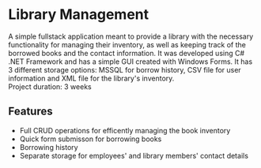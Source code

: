 # Library Management

A simple fullstack application meant to provide a library with the necessary functionality for managing their inventory, as well as keeping track of the borrowed books and the contact information. It was developed using C# .NET Framework and has a simple GUI created with Windows Forms. It has 3 different storage options: MSSQL for borrow history, CSV file for user information and XML file for the library's inventory.
<br/>Project duration: 3 weeks

## Features
* Full CRUD operations for efficently managing the book inventory
* Quick form submisson for borrowing books
* Borrowing history
* Separate storage for employees' and library members' contact details
